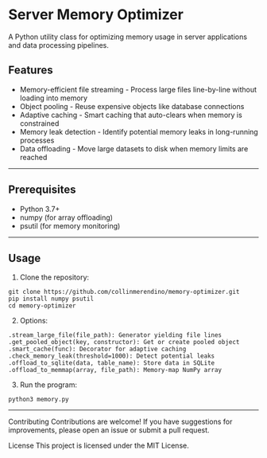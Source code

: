 # Server Memory Optimizer

A Python utility class for optimizing memory usage in server applications and data processing pipelines.

## Features
- Memory-efficient file streaming - Process large files line-by-line without loading into memory
- Object pooling - Reuse expensive objects like database connections
- Adaptive caching - Smart caching that auto-clears when memory is constrained
- Memory leak detection - Identify potential memory leaks in long-running processes
- Data offloading - Move large datasets to disk when memory limits are reached

---

## Prerequisites
- Python 3.7+
- numpy (for array offloading)
- psutil (for memory monitoring)

---

## Usage

1. Clone the repository:
```
git clone https://github.com/collinmerendino/memory-optimizer.git
pip install numpy psutil
cd memory-optimizer
```

2. Options:
```
.stream_large_file(file_path): Generator yielding file lines
.get_pooled_object(key, constructor): Get or create pooled object
.smart_cache(func): Decorator for adaptive caching
.check_memory_leak(threshold=1000): Detect potential leaks
.offload_to_sqlite(data, table_name): Store data in SQLite
.offload_to_memmap(array, file_path): Memory-map NumPy array
```

3. Run the program:
```
python3 memory.py
```

---

Contributing
Contributions are welcome! If you have suggestions for improvements, please open an issue or submit a pull request.

License
This project is licensed under the MIT License. 

